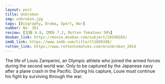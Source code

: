 ```yaml
---
layout: post 
title: Unbroken
img: unbroken.jpg
tags: [Biography, Drama, Sport, War]
number: No. 301
review: [豆瓣 6.9, IMDb 7.2, Rotten Tomatoes 50%]
douban_link: https://movie.douban.com/subject/10548265/
imdb_link: https://www.imdb.com/title/tt1809398/
rotten_link: https://www.rottentomatoes.com/m/unbroken_2014
---
```


The life of Louis Zamperini, an Olympic athlete who joined the armed forces during the second world war. Only to be captured by the Japanese navy after a plane crash in the Pacific. During his capture, Louie must continue his fight by surviving through the war.